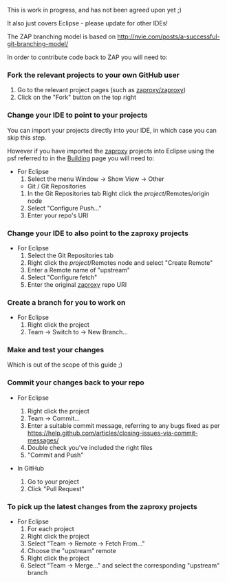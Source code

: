 This is work in progress, and has not been agreed upon yet ;)

It also just covers Eclipse - please update for other IDEs!

The ZAP branching model is based on http://nvie.com/posts/a-successful-git-branching-model/

In order to contribute code back to ZAP you will need to:

### Fork the relevant projects to your own GitHub user

1. Go to the relevant project pages (such as [zaproxy/zaproxy](https://github.com/zaproxy/zaproxy))
1. Click on the "Fork" button on the top right

### Change your IDE to point to your projects

You can import your projects directly into your IDE, in which case you can skip this step.

However if you have imported the [zaproxy](https://github.com/zaproxy/) projects into Eclipse using the psf referred to in the [Building](Building) page you will need to:

  * For Eclipse
    1. Select the menu Window -> Show View -> Other
      * Git / Git Repositories
    1. In the Git Repositories tab Right click the _project_/Remotes/origin node
    1. Select "Configure Push..."
    1. Enter your repo's URI

### Change your IDE to also point to the zaproxy projects

  * For Eclipse
    1. Select the Git Repositories tab
    1. Right click the _project_/Remotes node and select "Create Remote"
    1. Enter a Remote name of "upstream"
    1. Select "Configure fetch"
    1. Enter the original [zaproxy](https://github.com/zaproxy/) repo URI

### Create a branch for you to work on

  * For Eclipse
    1. Right click the project
    1. Team -> Switch to -> New Branch...

### Make and test your changes

Which is out of the scope of this guide ;)

### Commit your changes back to your repo

  * For Eclipse
    1. Right click the project
    1. Team -> Commit...
    1. Enter a suitable commit message, referring to any bugs fixed as per https://help.github.com/articles/closing-issues-via-commit-messages/
    1. Double check you've included the right files
    1. "Commit and Push"

  * In GitHub
    1. Go to your project
    1. Click "Pull Request"

### To pick up the latest changes from the zaproxy projects

  * For Eclipse
    1. For each project
    1. Right click the project
    1. Select "Team -> Remote -> Fetch From..."
    1. Choose the "upstream" remote
    1. Right click the project
    1. Select "Team -> Merge..." and select the corresponding "upstream" branch
